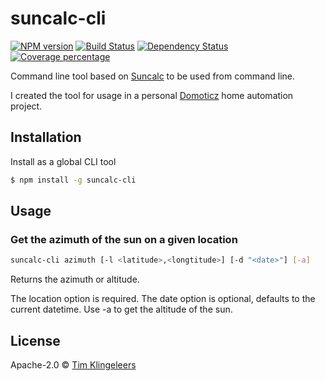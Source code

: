 # suncalc-cli 

[![NPM version][npm-image]][npm-url] 
[![Build Status][travis-image]][travis-url] 
[![Dependency Status][daviddm-image]][daviddm-url] 
[![Coverage percentage][coveralls-image]][coveralls-url]


Command line tool based on [Suncalc](https://github.com/mourner/suncalc) to be used 
from command line.

I created the tool for usage in a personal [Domoticz](http://www.domoticz.com/) home automation project.

## Installation

Install as a global CLI tool

```sh
$ npm install -g suncalc-cli
```

## Usage

### Get the azimuth of the sun on a given location
```sh
suncalc-cli azimuth [-l <latitude>,<longtitude>] [-d "<date>"] [-a]
```
Returns the azimuth or altitude.

The location option is required.
The date option is optional, defaults to the current datetime.
Use -a to get the altitude of the sun.

## License

Apache-2.0 © [Tim Klingeleers](http://tim.klingeleers.be)


[npm-image]: https://badge.fury.io/js/suncalc-cli.svg
[npm-url]: https://npmjs.org/package/suncalc-cli
[travis-image]: https://travis-ci.org/Mardaneus86/suncalc-cli.svg?branch=master
[travis-url]: https://travis-ci.org/Mardaneus86/suncalc-cli
[daviddm-image]: https://david-dm.org/Mardaneus86/suncalc-cli.svg?theme=shields.io
[daviddm-url]: https://david-dm.org/Mardaneus86/suncalc-cli
[coveralls-image]: https://coveralls.io/repos/Mardaneus86/suncalc-cli/badge.svg
[coveralls-url]: https://coveralls.io/r/Mardaneus86/suncalc-cli

